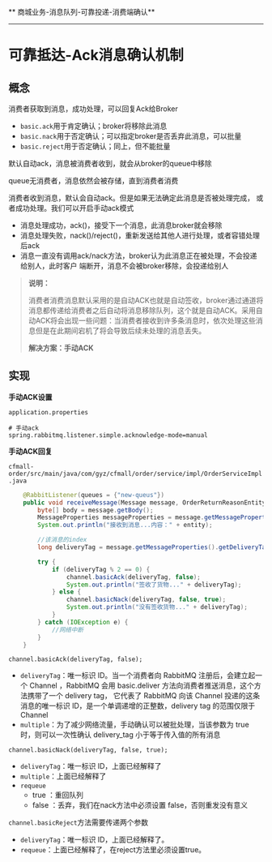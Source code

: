 ** 商城业务-消息队列-可靠投递-消费端确认**

---

# 可靠抵达-Ack消息确认机制

## 概念

消费者获取到消息，成功处理，可以回复Ack给Broker

- `basic.ack`用于肯定确认；broker将移除此消息
- `basic.nack`用于否定确认；可以指定broker是否丢弃此消息，可以批量
- `basic.reject`用于否定确认；同上，但不能批量

默认自动ack，消息被消费者收到，就会从broker的queue中移除

queue无消费者，消息依然会被存储，直到消费者消费

消费者收到消息，默认会自动ack。但是如果无法确定此消息是否被处理完成， 或者成功处理。我们可以开启手动ack模式

- 消息处理成功，ack()，接受下一个消息，此消息broker就会移除
- 消息处理失败，nack()/reject()，重新发送给其他人进行处理，或者容错处理后ack
- 消息一直没有调用ack/nack方法，broker认为此消息正在被处理，不会投递给别人，此时客户 端断开，消息不会被broker移除，会投递给别人

> **说明：**
>  
> 消费者消费消息默认采用的是自动ACK也就是自动签收，broker通过通道将消息都传递给消费者之后自动将消息移除队列，这个就是自动ACK。采用自动ACK将会出现一些问题：当消费者接收到许多条消息时，依次处理这些消息但是在此期间宕机了将会导致后续未处理的消息丢失。
>  
> **解决方案：手动ACK**


## 实现

**手动ACK设置**

`application.properties`

```properties
# 手动ack
spring.rabbitmq.listener.simple.acknowledge-mode=manual
```

**手动ACK回复**

`cfmall-order/src/main/java/com/gyz/cfmall/order/service/impl/OrderServiceImpl.java`

```java
    @RabbitListener(queues = {"new-queus"})
    public void receiveMessage(Message message, OrderReturnReasonEntity entity, Channel channel) {
        byte[] body = message.getBody();
        MessageProperties messageProperties = message.getMessageProperties();
        System.out.println("接收到消息...内容：" + entity);

        //该消息的index
        long deliveryTag = message.getMessageProperties().getDeliveryTag();

        try {
            if (deliveryTag % 2 == 0) {
                channel.basicAck(deliveryTag, false);
                System.out.println("签收了货物..." + deliveryTag);
            } else {
                channel.basicNack(deliveryTag, false, true);
                System.out.println("没有签收货物..." + deliveryTag);
            }
        } catch (IOException e) {
            //网络中断
        }
    }
```

`channel.basicAck(deliveryTag, false);`

- `deliveryTag`：唯一标识 ID。当一个消费者向 RabbitMQ 注册后，会建立起一个 Channel ，RabbitMQ 会用 basic.deliver 方法向消费者推送消息，这个方法携带了一个 delivery tag， 它代表了 RabbitMQ 向该 Channel 投递的这条消息的唯一标识 ID，是一个单调递增的正整数，delivery tag 的范围仅限于 Channel
- `multiple`：为了减少网络流量，手动确认可以被批处理，当该参数为 true 时，则可以一次性确认 delivery_tag 小于等于传入值的所有消息

`channel.basicNack(deliveryTag, false, true);`

- `deliveryTag`：唯一标识 ID，上面已经解释了
- `multiple`：上面已经解释了
- `requeue` 
   - true ：重回队列
   - false ：丢弃，我们在nack方法中必须设置 false，否则重发没有意义

`channel.basicReject`方法需要传递两个参数

- `deliveryTag`：唯一标识 ID，上面已经解释了。
- `requeue`：上面已经解释了，在reject方法里必须设置true。
